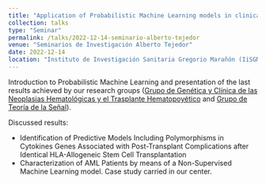 ```yaml
---
title: "Application of Probabilistic Machine Learning models in clinical research. Case studies carried by our research group."
collection: talks
type: "Seminar"
permalink: /talks/2022-12-14-seminario-alberto-tejedor
venue: "Seminarios de Investigación Alberto Tejedor"
date: 2022-12-14
location: "Instituto de Investigación Sanitaria Gregorio Marañón (IiSGM), Madrid, Spain"
---
```


Introduction to Probabilistic Machine Learning and presentation of the last results achieved by our research groups 
([Grupo de Genética y Clínica de las Neoplasias Hematológicas y el Trasplante Hematopoyético](https://www.iisgm.com/investigacion/areas-de-investigacion/area-6-oncologia-traslacional/grupo-3-genetica-y-clinica-de-las-neoplasias-hematologicas-y-el-trasplante-hematopoyetico/)
and [Grupo de Teoría de la Señal](https://gts.tsc.uc3m.es/)).

Discussed results:
- Identification of Predictive Models Including Polymorphisms in Cytokines Genes Associated with Post-Transplant Complications after Identical HLA-Allogeneic Stem Cell Transplantation
- Characterization of AML Patients by means of a Non-Supervised Machine Learning model. Case study carried in our center.